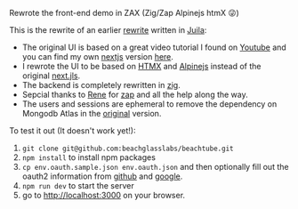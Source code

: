 Rewrote the front-end demo in ZAX (Zig/Zap Alpinejs htmX :stuck_out_tongue_winking_eye:)

This is the rewrite of an earlier [rewrite](https://github.com/beachglasslabs/beachdemo.jl) written in [Juila](https://julia.org):
 * The original UI is based on a great video tutorial I found on [Youtube](https://github.com/AntonioErdeljac/next-netflix-tutorial) and you can find my own [nextjs](https://nextjs.org) version [here](https://github.com/edyu/netflix-clone).
 * I rewrote the UI to be based on [HTMX](https://htmx.org) and [Alpinejs](https://alpinejs.dev) instead of the original [next.jls](https://nextjs.org).
 * The backend is completely rewritten in [zig](https://ziglang.org).
 * Sepcial thanks to [Rene](https://github.com/renerocksai) for [zap](https://github.com/zigzap/zap) and all the help along the way.
 * The users and sessions are ephemeral to remove the dependency on Mongodb Atlas in the [original](https://github.com/edyu/netflix-clone) version.

To test it out (It doesn't work yet!):
 1. `git clone git@github.com:beachglasslabs/beachtube.git`
 2. `npm install` to install npm packages
 3. `cp env.oauth.sample.json env.oauth.json` and then optionally fill out the oauth2 information from [github](https://docs.github.com/en/apps/oauth-apps/building-oauth-apps/authorizing-oauth-apps) and [google](https://developers.google.com/identity/protocols/oauth2).
 4. `npm run dev` to start the server
 5. go to [http://localhost:3000](http://localhost:3000) on your browser.
